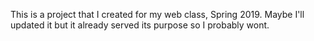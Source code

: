 This is a project that I created for my web class, Spring 2019. Maybe I'll updated it but it already served its purpose so I probably wont.
